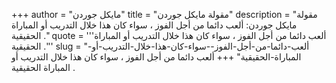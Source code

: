 +++
author = "مايكل جوردن"
title = "مقولة مايكل جوردن"
description = "مقولة مايكل جوردن: ألعب دائما من أجل الفوز ، سواء كان هذا خلال التدريب أو المباراة الحقيقية ."
quote = '''ألعب دائما من أجل الفوز ، سواء كان هذا خلال التدريب أو المباراة الحقيقية .'''
slug = "ألعب-دائما-من-أجل-الفوز--سواء-كان-هذا-خلال-التدريب-أو-المباراة-الحقيقية"
+++
ألعب دائما من أجل الفوز ، سواء كان هذا خلال التدريب أو المباراة الحقيقية .

